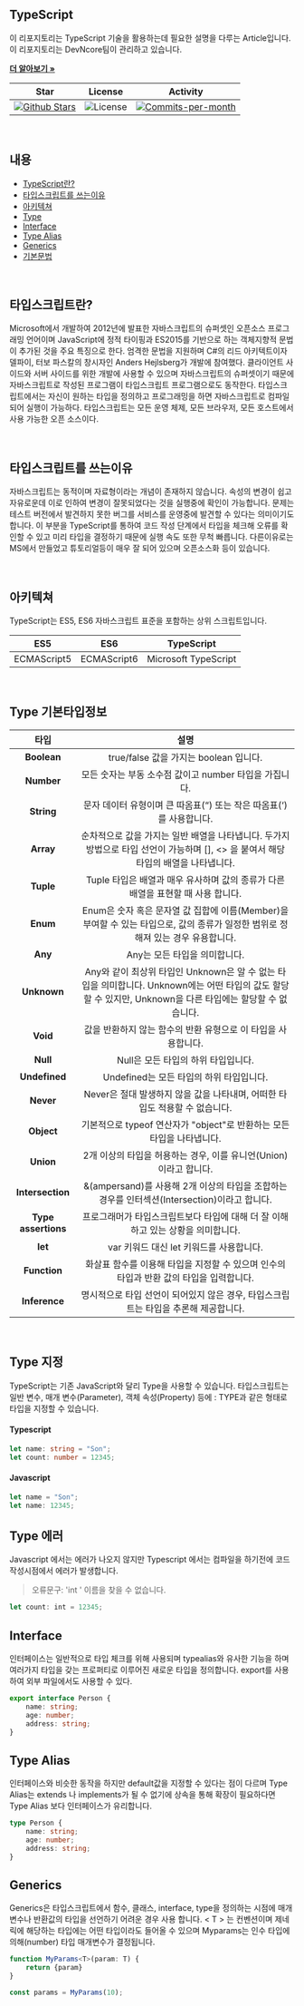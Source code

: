 ## TypeScript
  
이 리포지토리는 TypeScript 기술을 활용하는데 필요한 설명을 다루는 Article입니다. <br />
이 리포지토리는 DevNcore팀이 관리하고 있습니다.  

<a href="https://github.com/devncore/devncore"><strong>더 알아보기 »</strong></a>
  
| Star | License | Activity |
|:----:|:-------:|:--------:|
| <a href="https://github.com/devncore/wpf-code-rules/stargazers"><img src="https://img.shields.io/github/stars/devncore/wpf-code-rules" alt="Github Stars"></a> | <img src="https://img.shields.io/github/license/devncore/wpf-code-rules" alt="License"> | <a href="https://github.com/devncore/wpf-code-rules/pulse"><img src="https://img.shields.io/github/commit-activity/m/devncore/wpf-code-rules" alt="Commits-per-month"></a> |

<br />

## 내용
- [TypeScript란?](#타입스크립트란)
- [타입스크립트를 쓰는이유](#타입스크립트를-쓰는이유)
- [아키텍쳐](#아키텍쳐)
- [Type](#type)
- [Interface](#Interface)
- [Type Alias](#Type-Alias)
- [Generics](#Generics)
- [기본문법](#기본문법)

<br />

## 타입스크립트란?
Microsoft에서 개발하여 2012년에 발표한 자바스크립트의 슈퍼셋인 오픈소스 프로그래밍 언어이며 JavaScript에 정적 타이핑과 ES2015를 기반으로 하는 객체지향적 문법이 추가된 것을 주요 특징으로 한다. 엄격한 문법을 지원하며 C#의 리드 아키텍트이자 델파이, 터보 파스칼의 창시자인 Anders Hejlsberg가 개발에 참여했다. 클라이언트 사이드와 서버 사이드를 위한 개발에 사용할 수 있으며 자바스크립트의 슈퍼셋이기 때문에 자바스크립트로 작성된 프로그램이 타입스크립트 프로그램으로도 동작한다. 타입스크립트에서는 자신이 원하는 타입을 정의하고 프로그래밍을 하면 자바스크립트로 컴파일되어 실행이 가능하다. 타입스크립트는 모든 운영 체제, 모든 브라우저, 모든 호스트에서 사용 가능한 오픈 소스이다.

<br />

## 타입스크립트를 쓰는이유
자바스크립트는 동적이며 자료형이라는 개념이 존재하지 않습니다.
속성의 변경이 쉽고 자유로운데 이로 인하여 변경이 잘못되었다는 것을 실행중에 확인이 가능합니다.
문제는 테스트 버전에서 발견하지 못한 버그를 서비스를 운영중에 발견할 수 있다는 의미이기도 합니다.
이 부분을 TypeScript를 통하여 코드 작성 단계에서 타입을 체크해 오류를 확인할 수 있고 미리 타입을 결정하기 때문에 실행 속도 또한 무척 빠릅니다.
다른이유로는 MS에서 만들었고 튜토리얼등이 매우 잘 되어 있으며 오픈소스화 등이 있습니다.

<br />

## 아키텍쳐
TypeScript는 ES5, ES6 자바스크립트 표준을 포함하는 상위 스크립트입니다.

| ES5 | ES6 | TypeScript |
|:----:|:----:|:----:|
| ECMAScript5 | ECMAScript6 | Microsoft TypeScript |

<br />

## Type 기본타입정보

| 타입 | 설명 |
|:----:|:----:|
| **Boolean** | true/false 값을 가지는 boolean 입니다. |
| **Number** | 모든 숫자는 부동 소수점 값이고 number 타입을 가집니다. |
| **String** | 문자 데이터 유형이며 큰 따옴표(“) 또는 작은 따옴표(‘)를 사용합니다. |
| **Array** | 순차적으로 값을 가지는 일반 배열을 나타냅니다. 두가지 방법으로 타입 선언이 가능하며 [], <> 을 붙여서 해당 타입의 배열을 나타냅니다. |
| **Tuple** | Tuple 타입은 배열과 매우 유사하며 값의 종류가 다른 배열을 표현할 때 사용 합니다. |
| **Enum** | Enum은 숫자 혹은 문자열 값 집합에 이름(Member)을 부여할 수 있는 타입으로, 값의 종류가 일정한 범위로 정해져 있는 경우 유용합니다. |
| **Any** | Any는 모든 타입을 의미합니다. |
| **Unknown** |  Any와 같이 최상위 타입인 Unknown은 알 수 없는 타입을 의미합니다. Unknown에는 어떤 타입의 값도 할당할 수 있지만, Unknown을 다른 타입에는 할당할 수 없습니다. |
| **Void** | 값을 반환하지 않는 함수의 반환 유형으로 이 타입을 사용합니다. |
| **Null** |  Null은 모든 타입의 하위 타입입니다. |
| **Undefined** | Undefined는 모든 타입의 하위 타입입니다. |
| **Never** | Never은 절대 발생하지 않을 값을 나타내며, 어떠한 타입도 적용할 수 없습니다. |
| **Object** | 기본적으로 typeof 연산자가 "object"로 반환하는 모든 타입을 나타냅니다. |
| **Union** | 2개 이상의 타입을 허용하는 경우, 이를 유니언(Union)이라고 합니다. |
| **Intersection** | &(ampersand)를 사용해 2개 이상의 타입을 조합하는 경우를 인터섹션(Intersection)이라고 합니다. |
| **Type assertions** | 프로그래머가 타입스크립트보다 타입에 대해 더 잘 이해하고 있는 상황을 의미합니다. |
| **let** | var 키워드 대신 let 키워드를 사용합니다. |
| **Function** | 화살표 함수를 이용해 타입을 지정할 수 있으며 인수의 타입과 반환 값의 타입을 입력합니다. |
| **Inference** | 명시적으로 타입 선언이 되어있지 않은 경우, 타입스크립트는 타입을 추론해 제공합니다. |

<br />

## Type 지정
TypeScript는 기존 JavaScript와 달리 Type을 사용할 수 있습니다.
타입스크립트는 일반 변수, 매개 변수(Parameter), 객체 속성(Property) 등에 : TYPE과 같은 형태로 타입을 지정할 수 있습니다.

#### Typescript

```typescript
let name: string = "Son";
let count: number = 12345;
```

#### Javascript

```javascript
let name = "Son";
let name: 12345;
```

## Type 에러
Javascript 에서는 에러가 나오지 않지만 Typescript 에서는 컴파일을 하기전에 코드 작성시점에서 에러가 발생합니다.
> 오류문구: 'int ' 이름을 찾을 수 없습니다. 

```typescript
let count: int = 12345;
```


## Interface
인터페이스는 일반적으로 타입 체크를 위해 사용되며 typealias와 유사한 기능을 하며 여러가지 타입을 갖는 프로퍼티로 이루어진 새로운 타입을 정의합니다.
export를 사용하여 외부 파일에서도 사용할 수 있다.

```typescript
export interface Person {
	name: string;
  	age: number;
  	address: string;
}
```

## Type Alias
인터페이스와 비슷한 동작을 하지만 default값을 지정할 수 있다는 점이 다르며 Type Alias는 extends 나 implements가 될 수 없기에 상속을 통해 확장이 필요하다면 Type Alias 보다 인터페이스가 유리합니다.

```typescript
type Person {
	name: string;
  	age: number;
  	address: string;
}
```

## Generics
Generics은 타입스크립트에서 함수, 클래스, interface, type을 정의하는 시점에 매개변수나 반환값의 타입을 선언하기 어려운 경우 사용 합니다.
< T > 는 컨벤션이며 제네릭에 해당하는 타입에는 어떤 타입이라도 들어올 수 있으며 Myparams는 인수 타입에 의해(number) 타입 매개변수가 결정됩니다.

``` typescript
function MyParams<T>(param: T) {
	return {param}
}

const params = MyParams(10);
```


